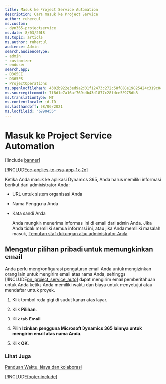 ```yaml
---
title: Masuk ke Project Service Automation
description: Cara masuk ke Project Service
author: ruhercul
ms.custom:
- dyn365-projectservice
ms.date: 8/03/2018
ms.topic: article
ms.author: ruhercul
audience: Admin
search.audienceType:
- admin
- customizer
- enduser
search.app:
- D365CE
- D365PS
- ProjectOperations
ms.openlocfilehash: 4302b922e3ed9a2d01f12473c272c58f888e19825424c319c0c49b80e79a8bea
ms.sourcegitcommit: 7f8d1e7a16af769adb43d1877c28fdce53975db8
ms.translationtype: MT
ms.contentlocale: id-ID
ms.lasthandoff: 08/06/2021
ms.locfileid: "6990455"
---
```

# <a name="sign-in-to-project-service-automation"></a>Masuk ke Project Service Automation

[!include [banner](../includes/psa-now-project-operations.md)]

[!INCLUDE[cc-applies-to-psa-app-1x-2x](../includes/cc-applies-to-psa-app-1x-2x.md)]

Ketika Anda masuk ke aplikasi Dynamics 365, Anda harus memiliki informasi berikut dari administrator Anda:  
  
- URL untuk sistem organisasi Anda  
  
- Nama Pengguna Anda  
  
- Kata sandi Anda  
  
  Anda mungkin menerima informasi ini di email dari admin Anda. Jika Anda tidak memiliki semua informasi ini, atau jika Anda memiliki masalah masuk, [Temukan staf dukungan atau administrator Anda](/dynamics365/customerengagement/on-premises/basics/find-administrator-support).  
  
## <a name="set-your-personal-options-to-allow-email"></a>Mengatur pilihan pribadi untuk memungkinkan email  
 Anda perlu mengkonfigurasi pengaturan email Anda untuk mengizinkan orang lain untuk mengirim email atas nama Anda, sehingga [!INCLUDE[pn_project_service_auto](../includes/pn-project-service-auto.md)] dapat mengirim email pemberitahuan untuk Anda ketika Anda memiliki waktu dan biaya untuk menyetujui atau mendaftar untuk proyek.  
  
1.  Klik tombol roda gigi di sudut kanan atas layar.  
  
2.  Klik **Pilihan**.  
  
3.  Klik tab **Email**.  
  
4.  Pilih **Izinkan pengguna Microsoft Dynamics 365 lainnya untuk mengirim email atas nama Anda**.  
  
5.  Klik **OK**.  
  
### <a name="see-also"></a>Lihat Juga  
 [Panduan Waktu, biaya dan kolaborasi](../psa/time-expense-collaboration-guide.md)


[!INCLUDE[footer-include](../includes/footer-banner.md)]